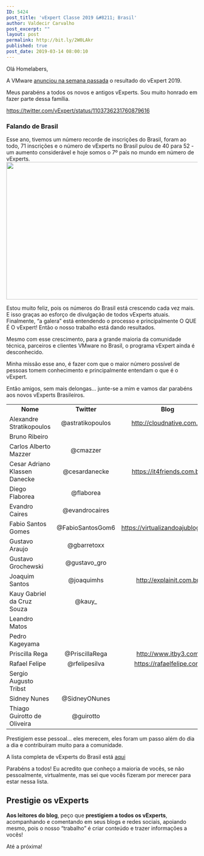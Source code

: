 ```yaml
---
ID: 5424
post_title: 'vExpert Classe 2019 &#8211; Brasil'
author: Valdecir Carvalho
post_excerpt: ""
layout: post
permalink: http://bit.ly/2W0LAkr
published: true
post_date: 2019-03-14 08:00:10
---
```

Olá Homelabers,

A VMware <a href="https://blogs.vmware.com/vexpert/2019/03/07/vexpert-2019-award-announcement/" target="_blank" rel="noopener">anunciou na semana passada</a> o resultado do vExpert 2019.

Meus parabéns a todos os novos e antigos vExperts. Sou muito honrado em fazer parte dessa família.

https://twitter.com/vExpert/status/1103736231760879616
<h3>Falando de Brasil</h3>
Esse ano, tivemos um número recorde de inscrições do Brasil, foram ao todo, 71 inscrições e o número de vExperts no Brasil pulou de 40 para 52 - um aumento considerável e hoje somos o 7º país no mundo em número de vExperts.

<img class="aligncenter size-large wp-image-5441" src="http://homelaber.com.br/site/wp-content/uploads/2019/03/VMware-vExpert-Brasil-2019-Crescimento-644x362.jpg" alt="" width="644" height="362" />

Estou muito feliz, pois os números do Brasil está crescendo cada vez mais. E isso graças ao esforço de divulgação de todos vExperts atuais. Finalmente, “a galera” está entendendo o processo e principalmente O QUE É O vExpert! Então o nosso trabalho está dando resultados.

Mesmo com esse crescimento, para a grande maioria da comunidade técnica, parceiros e clientes VMware no Brasil, o programa vExpert ainda é desconhecido.

Minha missão esse ano, é fazer com que o maior número possível de pessoas tomem conhecimento e principalmente entendam o que é o vExpert.

Então amigos, sem mais delongas… junte-se a mim e vamos dar parabéns aos novos vExperts Brasileiros.
<table width="815">
<tbody>
<tr>
<td style="text-align: center; width: 185.75px;"><strong>Nome</strong></td>
<td style="text-align: center; width: 159.75px;"><strong>Twitter</strong></td>
<td style="text-align: center; width: 233.75px;"><strong>Blog</strong></td>
</tr>
<tr>
<td style="width: 185.75px;">Alexandre Stratikopoulos</td>
<td style="text-align: center; width: 159.75px;">@astratikopoulos</td>
<td style="text-align: center; width: 233.75px;"><a href="http://cloudnative.com.br" target="_blank" rel="noopener">http://cloudnative.com.br</a></td>
</tr>
<tr>
<td style="width: 185.75px;">Bruno Ribeiro</td>
<td style="text-align: center; width: 159.75px;"></td>
<td style="text-align: center; width: 233.75px;"></td>
</tr>
<tr>
<td style="width: 185.75px;">Carlos Alberto Mazzer</td>
<td style="text-align: center; width: 159.75px;">@cmazzer</td>
<td style="text-align: center; width: 233.75px;"></td>
</tr>
<tr>
<td style="width: 185.75px;">Cesar Adriano Klassen Danecke</td>
<td style="text-align: center; width: 159.75px;">@cesardanecke</td>
<td style="text-align: center; width: 233.75px;"><a href="https://it4friends.com.br/" target="_blank" rel="noopener">https://it4friends.com.br/</a></td>
</tr>
<tr>
<td style="width: 185.75px;">Diego Flaborea</td>
<td style="text-align: center; width: 159.75px;">@flaborea</td>
<td style="text-align: center; width: 233.75px;"></td>
</tr>
<tr>
<td style="width: 185.75px;">Evandro Caires</td>
<td style="text-align: center; width: 159.75px;">@evandrocaires</td>
<td style="text-align: center; width: 233.75px;"></td>
</tr>
<tr>
<td style="width: 185.75px;">Fabio Santos Gomes</td>
<td style="text-align: center; width: 159.75px;">@FabioSantosGom6</td>
<td style="text-align: center; width: 233.75px;"><a href="https://virtualizandoajublog.com" target="_blank" rel="noopener">https://virtualizandoajublog.com</a></td>
</tr>
<tr>
<td style="width: 185.75px;">Gustavo Araujo</td>
<td style="text-align: center; width: 159.75px;">@gbarretoxx</td>
<td style="text-align: center; width: 233.75px;"></td>
</tr>
<tr>
<td style="width: 185.75px;">Gustavo Grochewski</td>
<td style="text-align: center; width: 159.75px;">@gustavo_gro</td>
<td style="text-align: center; width: 233.75px;"></td>
</tr>
<tr>
<td style="width: 185.75px;">Joaquim Santos</td>
<td style="text-align: center; width: 159.75px;">@joaquimhs</td>
<td style="text-align: center; width: 233.75px;"><a href="http://explainit.com.br" target="_blank" rel="noopener">http://explainit.com.br</a></td>
</tr>
<tr>
<td style="width: 185.75px;">Kauy Gabriel da Cruz Souza</td>
<td style="text-align: center; width: 159.75px;">@kauy_</td>
<td style="text-align: center; width: 233.75px;"></td>
</tr>
<tr>
<td style="width: 185.75px;">Leandro Matos</td>
<td style="text-align: center; width: 159.75px;"></td>
<td style="text-align: center; width: 233.75px;"></td>
</tr>
<tr>
<td style="width: 185.75px;">Pedro Kageyama</td>
<td style="text-align: center; width: 159.75px;"></td>
<td style="text-align: center; width: 233.75px;"></td>
</tr>
<tr>
<td style="width: 185.75px;">Priscilla Rega</td>
<td style="text-align: center; width: 159.75px;">@PriscillaRega</td>
<td style="text-align: center; width: 233.75px;"><a href="http://www.itby3.com" target="_blank" rel="noopener">http://www.itby3.com</a></td>
</tr>
<tr>
<td style="width: 185.75px;">Rafael Felipe</td>
<td style="text-align: center; width: 159.75px;">@rfelipesilva</td>
<td style="text-align: center; width: 233.75px;"><a href="https://rafaelfelipe.com" target="_blank" rel="noopener">https://rafaelfelipe.com</a></td>
</tr>
<tr>
<td style="width: 185.75px;">Sergio Augusto Tribst</td>
<td style="text-align: center; width: 159.75px;"></td>
<td style="text-align: center; width: 233.75px;"></td>
</tr>
<tr>
<td style="width: 185.75px;">Sidney Nunes</td>
<td style="text-align: center; width: 159.75px;">@SidneyONunes</td>
<td style="text-align: center; width: 233.75px;"></td>
</tr>
<tr>
<td style="width: 185.75px;">Thiago Guirotto de Oliveira</td>
<td style="text-align: center; width: 159.75px;">@guirotto</td>
<td style="text-align: center; width: 233.75px;"></td>
</tr>
</tbody>
</table>
Prestigiem esse pessoal… eles merecem, eles foram um passo além do dia a dia e contribuíram muito para a comunidade.

A lista completa de vExperts do Brasil está <a href="http://homelaber.com.br/vexpertbr/" target="_blank" rel="noopener">aqui</a>

Parabéns a todos! Eu acredito que conheço a maioria de vocês, se não pessoalmente, virtualmente, mas sei que vocês fizeram por merecer para estar nessa lista.
<h2>Prestigie os vExperts</h2>
<strong>Aos leitores do blog</strong>, peço que <strong>prestigiem a todos os vExperts</strong>, acompanhando e comentando em seus blogs e redes sociais, apoiando mesmo, pois o nosso “trabalho” é criar conteúdo e trazer informações a vocês!

Até a próxima!